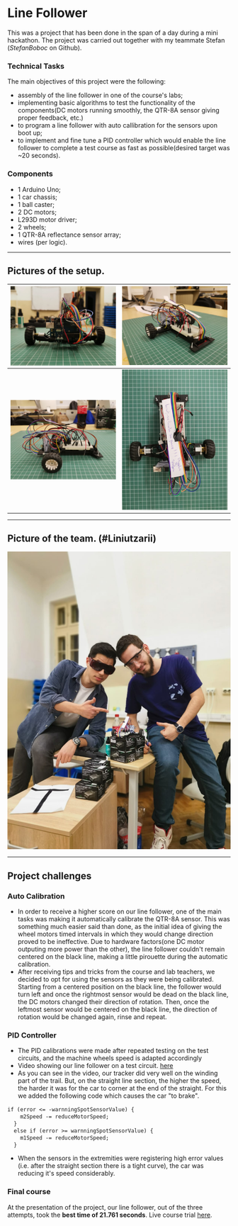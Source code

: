 # Line Follower
This was a project that has been done in the span of a day during a mini hackathon. The project was carried out together with my teammate Stefan (_StefanBoboc_ on Github). 

### Technical Tasks
The main objectives of this project were the following:
* assembly of the line follower in one of the course's labs;
* implementing basic algorithms to test the functionality of the components(DC motors running smoothly, the QTR-8A sensor giving proper feedback, etc.)
* to program a line follower with auto callibration for the sensors upon boot up;
* to implement and fine tune a PID controller which would enable the line follower to complete a test course as fast as possible(desired target was ~20 seconds).
### Components
* 1 Arduino Uno;
* 1 car chassis; 
* 1 ball caster; 
* 2 DC motors; 
* L293D motor driver;
* 2 wheels; 
* 1 QTR-8A reflectance sensor array; 
* wires (per logic).

---

## **Pictures of the setup.**

| ![pic1](./Syntax%20and%20setup/Back%20View.jpg) | ![pic2](./Syntax%20and%20setup/Front%20Angled%20View.jpg) | 
|:-------------:|:-------------:|
| ![pic3](./Syntax%20and%20setup/Side%20View.jpg) | ![pic4](./Syntax%20and%20setup/Top%20View.jpg) |

---

## **Picture of the team. (#Liniutzarii)**
![pic5](./team.jpeg)

---

## **Project challenges**

### Auto Calibration
* In order to receive a higher score on our line follower, one of the main tasks was making it automatically calibrate the QTR-8A sensor. This was something much easier said than done, as the initial idea of giving the wheel motors timed intervals in which they would change direction proved to be ineffective. Due to hardware factors(one DC motor outputing more power than the other), the line follower couldn't remain centered on the black line, making a little pirouette during the automatic calibration.  
* After receiving tips and tricks from the course and lab teachers, we decided to opt for using the sensors as they were being calibrated. Starting from a centered position on the black line, the follower would turn left and once the rightmost sensor would be dead on the black line, the DC motors changed their direction of rotation. Then, once the leftmost sensor would be centered on the black line, the direction of rotation would be changed again, rinse and repeat.

### PID Controller
* The PID calibrations were made after repeated testing on the test circuits, and the machine wheels speed is adapted accordingly
* Video showing our line follower on a test circuit. [here](https://youtu.be/AiGLdtWanJ4)
* As you can see in the video, our tracker did very well on the winding part of the trail. But, on the straight line section, the higher the speed, the harder it was for the car to corner at the end of the straight. For this we added the following code which causes the car "to brake". 

```
if (error <= -warnningSpotSensorValue) {
    m2Speed -= reduceMotorSpeed;
  } 
  else if (error >= warnningSpotSensorValue) {
    m1Speed -= reduceMotorSpeed;
  }
```
* When the sensors in the extremities were registering high error values (i.e. after the straight section there is a tight curve), the car was reducing it's speed considerably.

### Final course 
At the presentation of the project, our line follower, out of the three attempts, took the **best time of 21.761 seconds**.
Live course trial [here](https://youtu.be/STF4KL0HLZI).
